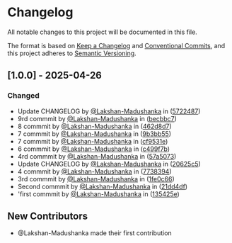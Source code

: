 # Changelog

All notable changes to this project will be documented in this file.

The format is based on [Keep a Changelog](https://keepachangelog.com/en/1.0.0/)
and [Conventional Commits](https://www.conventionalcommits.org/en/v1.0.0/),
and this project adheres to [Semantic Versioning](https://semver.org/spec/v2.0.0.html).

## [1.0.0] - 2025-04-26

### Changed
- Update CHANGELOG by [@Lakshan-Madushanka](https://github.com/Lakshan-Madushanka) in ([5722487](https://github.com/Lakshan-Madushanka/test-repo/commit/57224876beba6524a4f267c53ea28662c7d1dce7))
- 9rd commmit by [@Lakshan-Madushanka](https://github.com/Lakshan-Madushanka) in ([becbbc7](https://github.com/Lakshan-Madushanka/test-repo/commit/becbbc7f8417f48428f252b196e7ecb333f82c66))
- 8 commmit by [@Lakshan-Madushanka](https://github.com/Lakshan-Madushanka) in ([462d8d7](https://github.com/Lakshan-Madushanka/test-repo/commit/462d8d702f7d47274e6040b3f81d71f6f93ed2c0))
- 7 commmit by [@Lakshan-Madushanka](https://github.com/Lakshan-Madushanka) in ([9b3bb55](https://github.com/Lakshan-Madushanka/test-repo/commit/9b3bb558b4420c155deefa9c33f12896d830bce0))
- 7 commmit by [@Lakshan-Madushanka](https://github.com/Lakshan-Madushanka) in ([cf9531e](https://github.com/Lakshan-Madushanka/test-repo/commit/cf9531e58188a41b94f7dfb4ad245df32d128b31))
- 6 commmit by [@Lakshan-Madushanka](https://github.com/Lakshan-Madushanka) in ([c499f7b](https://github.com/Lakshan-Madushanka/test-repo/commit/c499f7b23331e763e702d57da422c51cc0488b21))
- 4rd commmit by [@Lakshan-Madushanka](https://github.com/Lakshan-Madushanka) in ([57a5073](https://github.com/Lakshan-Madushanka/test-repo/commit/57a5073ec6fba1e1de4dc0113fd7bb807d0f2881))
- Update CHANGELOG by [@Lakshan-Madushanka](https://github.com/Lakshan-Madushanka) in ([20625c5](https://github.com/Lakshan-Madushanka/test-repo/commit/20625c5522fe0edb76b0787d05cac4234b42ec87))
- 4 commmit by [@Lakshan-Madushanka](https://github.com/Lakshan-Madushanka) in ([7738394](https://github.com/Lakshan-Madushanka/test-repo/commit/77383940d89a5466656759cea8e2047abe056449))
- 3rd commmit by [@Lakshan-Madushanka](https://github.com/Lakshan-Madushanka) in ([1fe0c66](https://github.com/Lakshan-Madushanka/test-repo/commit/1fe0c66782b2c239f96f3d8d132489bd44efb598))
- Second commmit by [@Lakshan-Madushanka](https://github.com/Lakshan-Madushanka) in ([21dd4df](https://github.com/Lakshan-Madushanka/test-repo/commit/21dd4df11cb8d786f75c1a5b2ad0f0d6799cb086))
- 'first commmit by [@Lakshan-Madushanka](https://github.com/Lakshan-Madushanka) in ([135425e](https://github.com/Lakshan-Madushanka/test-repo/commit/135425e710c309fd3c975152c078b2450d40a779))

## New Contributors
* @Lakshan-Madushanka made their first contribution
